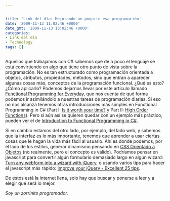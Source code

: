 ```yaml
---


title: 'Link del día: Mejorando un poquito esa programación'
date: '2009-11-13 11:02:46 +0000'
date_gmt: '2009-11-13 13:02:46 +0000'
categories:
- Link del día
- Technology
tags: []
---
```



Aquellos que trabajamos con C# sabemos que de a poco el lenguaje se está convirtiendo en algo que tiene otro punto de vista sobre la programación. No es tan estructurado como programación orientada a objetos, atributos, propiedades, métodos, sino que entran a aparecer algunas cosas más, conceptos de la programación funcional.  ¿Qué es esto?  ¿Cómo aplicarlo? Podemos dejarnos llevar por este artículo llamado [Functional Programming for Everyday](http://msdn.microsoft.com/en-us/magazine/ee309512.aspx), que nos cuenta de qué forma podemos ir asimilándolo a nuestras tareas de programación diarias. Si eso no nos alcanza tenemos otras introducciones más simples en Functional Programming in C# (Part I:  [Is it worth your time?](http://aabs.wordpress.com/2008/04/09/functional-programming-is-it-worth-your-time/) y Part II: [High Order Functions](http://aabs.wordpress.com/2008/04/16/functional-programming-in-csharp-higher-order-functions/)). Pero si aún así se quieren quedar con un ejemplo más práctico, pueden ver el de [Introduction to Functional Programming in C#](http://www.c-sharpcorner.com/UploadFile/rmcochran/IntroductionToFunctionalProgramming01122008083909AM/IntroductionToFunctionalProgramming.aspx).

Si en cambio estamos del otro lado, por ejemplo, del lado web, y sabemos que la interfaz es lo más importante, tenemos que aprender a usar ciertas cosas que le hagan la vida más fácil al usuario. Ahí es donde podemos, por el lado de los estilos, generar dinamismo pensando en [CSS Orientado a Objetos](http://net.tutsplus.com/tutorials/html-css-techniques/object-oriented-css-what-how-and-why/) (no realmente, pero el concepto es válido). Podríamos pensar en javascript para convertir algún formulario demasiado largo en algún wizard: [Turn any webform into a wizard with jQuery](http://www.jankoatwarpspeed.com/post/2009/09/28/webform-wizard-jquery.aspx), o usando varios tips para hacer el javascript más rápido: [Improve your jQuery - Excellent 25 tips](http://www.listelog.com/improve-your-jquery-25-excellent-tips/).

De estos está la internet llena, solo hay que buscar y ponerse a leer y a elegir qué será lo mejor.

_Soy un zorrinito programador._
